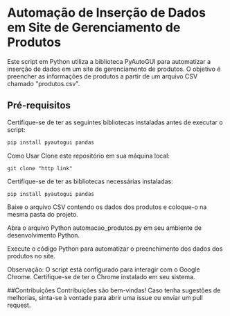 # Automação de Inserção de Dados em Site de Gerenciamento de Produtos

Este script em Python utiliza a biblioteca PyAutoGUI para automatizar a inserção de dados em um site de gerenciamento de produtos. O objetivo é preencher as informações de produtos a partir de um arquivo CSV chamado "produtos.csv".

## Pré-requisitos
Certifique-se de ter as seguintes bibliotecas instaladas antes de executar o script:
```bash
pip install pyautogui pandas
````
Como Usar
Clone este repositório em sua máquina local:
```
git clone "http link"
````
Certifique-se de ter as bibliotecas necessárias instaladas:
```
pip install pyautogui pandas
```

Baixe o arquivo CSV contendo os dados dos produtos e coloque-o na mesma pasta do projeto.

Abra o arquivo Python automacao_produtos.py em seu ambiente de desenvolvimento Python.

Execute o código Python para automatizar o preenchimento dos dados dos produtos no site.

Observação: O script está configurado para interagir com o Google Chrome. Certifique-se de ter o Chrome instalado em seu sistema.

##Contribuições
Contribuições são bem-vindas! Caso tenha sugestões de melhorias, sinta-se à vontade para abrir uma issue ou enviar um pull request.
